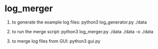 # log_merger

1. to generate the example log files:
python3 log_generator.py ./data

2. to run the merge script:
python3 log_merger.py ./data ./data -o ./data

3. to merge log files from GUI:
python3 gui.py